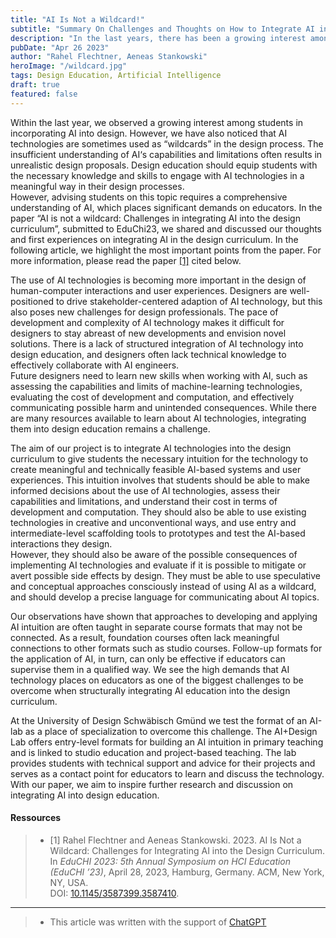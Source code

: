 ```yaml
---
title: "AI Is Not a Wildcard!"
subtitle: "Summary On Challenges and Thoughts on How to Integrate AI into the Design Curriculum"
description: "In the last years, there has been a growing interest among design students in incorporating AI into their work. However, insufficient understanding of AI's capabilities and limitations often leads to unrealistic design proposals. To address this, design education needs to equip students with the necessary knowledge and skills to engage with AI technologies in a meaningful way. In this article we summarize our thoughts and experiences on integrating AI into the design curriculum."
pubDate: "Apr 26 2023"
author: "Rahel Flechtner, Aeneas Stankowski"
heroImage: "/wildcard.jpg"
tags: Design Education, Artificial Intelligence
draft: true
featured: false
---
```


Within the last year, we observed a growing interest among students in incorporating AI into design. However, we have also noticed that AI technologies are sometimes used as “wildcards” in the design process. The insufficient understanding of AI‘s capabilities and limitations often results in unrealistic design proposals. Design education should equip students with the necessary knowledge and skills to engage with AI technologies in a meaningful way in their design processes.  
However, advising students on this topic requires a comprehensive understanding of AI, which places significant demands on educators. In the paper “AI is not a wildcard: Challenges in integrating AI into the design curriculum”, submitted to EduChi23, we shared and discussed our thoughts and first experiences on integrating AI in the design curriculum. In the following article, we highlight the most important points from the paper. For more information, please read the paper [\[1\]](#ressources) cited below.

The use of AI technologies is becoming more important in the design of human-computer interactions and user experiences. Designers are well-positioned to drive stakeholder-centered adaption of AI technology, but this also poses new challenges for design professionals. The pace of development and complexity of AI technology makes it difficult for designers to stay abreast of new developments and envision novel solutions. There is a lack of structured integration of AI technology into design education, and designers often lack technical knowledge to effectively collaborate with AI engineers.  
Future designers need to learn new skills when working with AI, such as assessing the capabilities and limits of machine-learning technologies, evaluating the cost of development and computation, and effectively communicating possible harm and unintended consequences. While there are many resources available to learn about AI technologies, integrating them into design education remains a challenge.

The aim of our project is to integrate AI technologies into the design curriculum to give students the necessary intuition for the technology to create meaningful and technically feasible AI-based systems and user experiences. This intuition involves that students should be able to make informed decisions about the use of AI technologies, assess their capabilities and limitations, and understand their cost in terms of development and computation. They should also be able to use existing technologies in creative and unconventional ways, and use entry and intermediate-level scaffolding tools to prototypes and test the AI-based interactions they design.  
However, they should also be aware of the possible consequences of implementing AI technologies and evaluate if it is possible to mitigate or avert possible side effects by design. They must be able to use speculative and conceptual approaches consciously instead of using AI as a wildcard, and should develop a precise language for communicating about AI topics.

Our observations have shown that approaches to developing and applying AI intuition are often taught in separate course formats that may not be connected. As a result, foundation courses often lack meaningful connections to other formats such as studio courses. Follow-up formats for the application of AI, in turn, can only be effective if educators can supervise them in a qualified way. We see the high demands that AI technology places on educators as one of the biggest challenges to be overcome when structurally integrating AI education into the design curriculum.

At the University of Design Schwäbisch Gmünd we test the format of an AI-lab as a place of specialization to overcome this challenge. The AI+Design Lab offers entry-level formats for building an AI intuition in primary teaching and is linked to studio education and project-based teaching. The lab provides students with technical support and advice for their projects and serves as a contact point for educators to learn and discuss the technology. With our paper, we aim to inspire further research and discussion on integrating AI into design education.

#### Ressources

> - [1] Rahel Flechtner and Aeneas Stankowski. 2023. AI Is Not a Wildcard: Challenges for Integrating AI into the Design Curriculum.  
>   In _EduCHI 2023: 5th Annual Symposium on HCI Education (EduCHI ’23)_, April 28, 2023, Hamburg, Germany. ACM, New York, NY, USA.  
>   DOI: [10.1145/3587399.3587410](https://doi.org/10.1145/3587399.3587410).

---

> - This article was written with the support of [ChatGPT](https://chat.openai.com/)
